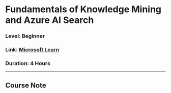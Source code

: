 # Fundamentals of Knowledge Mining and Azure AI Search
### Level: Beginner
### Link: [Microsoft Learn](https://learn.microsoft.com/en-us/training/modules/intro-to-azure-search/)
### Duration: 4 Hours
---

## Course Note